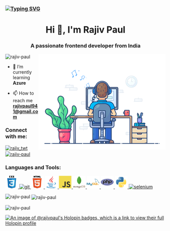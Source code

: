 ### [![Typing SVG](https://readme-typing-svg.demolab.com/?lines=Hello+!!;Welcome+to+Rajiv's+GitHub)](https://git.io/typing-svg)

<h1 align="center">Hi 👋, I'm Rajiv Paul</h1>
<h3 align="center">A passionate frontend developer from India</h3>
<img align="right" alt="coding animation" width="400" src="https://raw.githubusercontent.com/jsuarezruiz/jsuarezruiz/master/images/coding.gif">

<p align="left"> <img src="https://komarev.com/ghpvc/?username=rajiv-paul&label=Profile%20views&color=0e75b6&style=flat" alt="rajiv-paul" /> </p>

- 🌱 I’m currently learning **Azure**

- 📫 How to reach me **rajivpaul941@gmail.com**

<h3 align="left">Connect with me:</h3>
<p align="left">
<a href="https://twitter.com/rajiv_twt" target="blank"><img align="center" src="https://raw.githubusercontent.com/rahuldkjain/github-profile-readme-generator/master/src/images/icons/Social/twitter.svg" alt="rajiv_twt" height="30" width="40" /></a>
<a href="https://linkedin.com/in/rajiv-paul" target="blank"><img align="center" src="https://raw.githubusercontent.com/rahuldkjain/github-profile-readme-generator/master/src/images/icons/Social/linked-in-alt.svg" alt="rajiv-paul" height="30" width="40" /></a>
</p>

<h3 align="left">Languages and Tools:</h3>
<p align="left">
<a href="https://www.w3schools.com/css/" target="_blank" rel="noreferrer"> <img src="https://raw.githubusercontent.com/devicons/devicon/master/icons/css3/css3-original-wordmark.svg" alt="css3" width="40" height="40"/> </a>
<a href="https://git-scm.com/" target="_blank" rel="noreferrer"> <img src="https://www.vectorlogo.zone/logos/git-scm/git-scm-icon.svg" alt="git" width="40" height="40"/> </a>
<a href="https://www.w3.org/html/" target="_blank" rel="noreferrer"> <img src="https://raw.githubusercontent.com/devicons/devicon/master/icons/html5/html5-original-wordmark.svg" alt="html5" width="40" height="40"/> </a>
<a href="https://www.java.com" target="_blank" rel="noreferrer"> <img src="https://raw.githubusercontent.com/devicons/devicon/master/icons/java/java-original.svg" alt="java" width="40" height="40"/> </a>
<a href="https://developer.mozilla.org/en-US/docs/Web/JavaScript" target="_blank" rel="noreferrer"> <img src="https://raw.githubusercontent.com/devicons/devicon/master/icons/javascript/javascript-original.svg" alt="javascript" width="40" height="40"/> </a>
<a href="https://www.mongodb.com/" target="_blank" rel="noreferrer"> <img src="https://raw.githubusercontent.com/devicons/devicon/master/icons/mongodb/mongodb-original-wordmark.svg" alt="mongodb" width="40" height="40"/> </a>
<a href="https://www.mysql.com/" target="_blank" rel="noreferrer"> <img src="https://raw.githubusercontent.com/devicons/devicon/master/icons/mysql/mysql-original-wordmark.svg" alt="mysql" width="40" height="40"/> </a>
<a href="https://www.php.net" target="_blank" rel="noreferrer"> <img src="https://raw.githubusercontent.com/devicons/devicon/master/icons/php/php-original.svg" alt="php" width="40" height="40"/> </a>
<a href="https://www.python.org" target="_blank" rel="noreferrer"> <img src="https://raw.githubusercontent.com/devicons/devicon/master/icons/python/python-original.svg" alt="python" width="40" height="40"/> </a>
<a href="https://www.selenium.dev" target="_blank" rel="noreferrer"> <img src="https://raw.githubusercontent.com/detain/svg-logos/780f25886640cef088af994181646db2f6b1a3f8/svg/selenium-logo.svg" alt="selenium" width="40" height="40"/> </a>
</p>

<p><img align="left" src="https://github-readme-stats.vercel.app/api/top-langs?username=rajiv-paul&show_icons=true&locale=en&layout=compact" alt="rajiv-paul" /></p>

<p>&nbsp;<img align="center" src="https://github-readme-stats.vercel.app/api?username=rajiv-paul&show_icons=true&locale=en" alt="rajiv-paul" /></p>

<p><img align="center" src="https://github-readme-streak-stats.herokuapp.com/?user=rajiv-paul&" alt="rajiv-paul" /></p>

[![An image of @rajivpaul's Holopin badges, which is a link to view their full Holopin profile](https://holopin.me/rajivpaul)](https://holopin.io/@rajivpaul)
